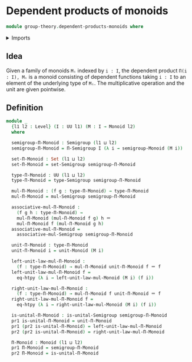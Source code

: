 # Dependent products of monoids

```agda
module group-theory.dependent-products-monoids where
```

<details><summary>Imports</summary>

```agda
open import foundation.dependent-pair-types
open import foundation.function-extensionality
open import foundation.identity-types
open import foundation.sets
open import foundation.universe-levels

open import group-theory.dependent-products-semigroups
open import group-theory.monoids
open import group-theory.semigroups
```

</details>

## Idea

Given a family of monoids `Mᵢ` indexed by `i : I`, the dependent product
`Π(i : I), Mᵢ` is a monoid consisting of dependent functions taking `i : I` to
an element of the underlying type of `Mᵢ`. The multiplicative operation and the
unit are given pointwise.

## Definition

```agda
module _
  {l1 l2 : Level} (I : UU l1) (M : I → Monoid l2)
  where

  semigroup-Π-Monoid : Semigroup (l1 ⊔ l2)
  semigroup-Π-Monoid = Π-Semigroup I (λ i → semigroup-Monoid (M i))

  set-Π-Monoid : Set (l1 ⊔ l2)
  set-Π-Monoid = set-Semigroup semigroup-Π-Monoid

  type-Π-Monoid : UU (l1 ⊔ l2)
  type-Π-Monoid = type-Semigroup semigroup-Π-Monoid

  mul-Π-Monoid : (f g : type-Π-Monoid) → type-Π-Monoid
  mul-Π-Monoid = mul-Semigroup semigroup-Π-Monoid

  associative-mul-Π-Monoid :
    (f g h : type-Π-Monoid) →
    mul-Π-Monoid (mul-Π-Monoid f g) h ＝
    mul-Π-Monoid f (mul-Π-Monoid g h)
  associative-mul-Π-Monoid =
    associative-mul-Semigroup semigroup-Π-Monoid

  unit-Π-Monoid : type-Π-Monoid
  unit-Π-Monoid i = unit-Monoid (M i)

  left-unit-law-mul-Π-Monoid :
    (f : type-Π-Monoid) → mul-Π-Monoid unit-Π-Monoid f ＝ f
  left-unit-law-mul-Π-Monoid f =
    eq-htpy (λ i → left-unit-law-mul-Monoid (M i) (f i))

  right-unit-law-mul-Π-Monoid :
    (f : type-Π-Monoid) → mul-Π-Monoid f unit-Π-Monoid ＝ f
  right-unit-law-mul-Π-Monoid f =
    eq-htpy (λ i → right-unit-law-mul-Monoid (M i) (f i))

  is-unital-Π-Monoid : is-unital-Semigroup semigroup-Π-Monoid
  pr1 is-unital-Π-Monoid = unit-Π-Monoid
  pr1 (pr2 is-unital-Π-Monoid) = left-unit-law-mul-Π-Monoid
  pr2 (pr2 is-unital-Π-Monoid) = right-unit-law-mul-Π-Monoid

  Π-Monoid : Monoid (l1 ⊔ l2)
  pr1 Π-Monoid = semigroup-Π-Monoid
  pr2 Π-Monoid = is-unital-Π-Monoid
```
